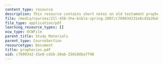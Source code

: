 ```yaml
---
content_type: resource
description: This resource contains short notes on old testament prophecies.
file: /media/courses/21l-458-the-bible-spring-2007/c769034231e8cd1b20ab250188ba7f98_prophecies.pdf
file_type: application/pdf
learning_resource_types: []
ocw_type: OCWFile
parent_title: Study Materials
parent_type: CourseSection
resourcetype: Document
title: prophecies.pdf
uid: c7690342-31e8-cd1b-20ab-250188ba7f98
---
```

